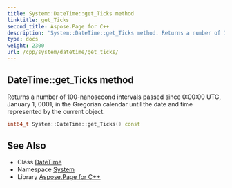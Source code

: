```yaml
---
title: System::DateTime::get_Ticks method
linktitle: get_Ticks
second_title: Aspose.Page for C++
description: 'System::DateTime::get_Ticks method. Returns a number of 100-nanosecond intervals passed since 0:00:00 UTC, January 1, 0001, in the Gregorian calendar until the date and time represented by the current object in C++.'
type: docs
weight: 2300
url: /cpp/system/datetime/get_ticks/
---
```

## DateTime::get_Ticks method


Returns a number of 100-nanosecond intervals passed since 0:00:00 UTC, January 1, 0001, in the Gregorian calendar until the date and time represented by the current object.

```cpp
int64_t System::DateTime::get_Ticks() const
```

## See Also

* Class [DateTime](../)
* Namespace [System](../../)
* Library [Aspose.Page for C++](../../../)
